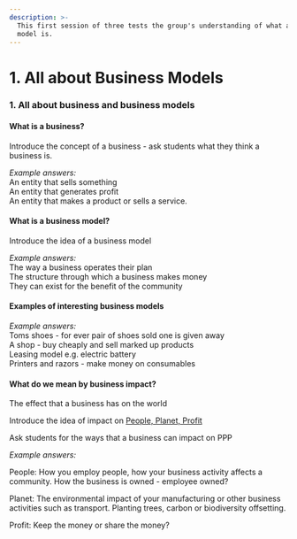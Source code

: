 ```yaml
---
description: >-
  This first session of three tests the group's understanding of what a business
  model is.
---
```


# 1. All about Business Models

### 1. All about business and business models

#### What is a business?

Introduce the concept of a business - ask students what they think a business is.

_Example answers:_\
An entity that sells something\
An entity that generates profit\
An entity that makes a product or sells a service.

#### What is a business model?

Introduce the idea of a business model

_Example answers:_\
The way a business operates their plan\
The structure through which a business makes money\
They can exist for the benefit of the community

#### Examples of interesting business models

_Example answers:_\
Toms shoes - for ever pair of shoes sold one is given away\
A shop - buy cheaply and sell marked up products\
Leasing model e.g. electric battery\
Printers and razors - make money on consumables

#### What do we mean by business impact?

The effect that a business has on the world

Introduce the idea of impact on [People, Planet, Profit](https://en.wikipedia.org/wiki/Triple\_bottom\_line)

Ask students for the ways that a business can impact on PPP

_Example answers:_

People: How you employ people, how your business activity affects a community. How the business is owned - employee owned?

Planet: The environmental impact of your manufacturing or other business activities such as transport. Planting trees, carbon or biodiversity offsetting.

Profit: Keep the money or share the money?
